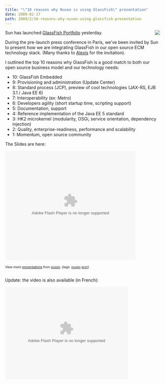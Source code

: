 ```yaml
---
title: "\"10 reasons why Nuxeo is using GlassFish\" presentation"
date: 2009-02-17
path: 2009/2/10-reasons-why-nuxeo-using-glassfish-presentation
---
```


<p><img src="/sections/blogs/fermigier/2009_02_11_10-reasons-why-nuxeo-using-glassfish-presentation/downloadFile/attachedFile_f0/photo-sun.jpg?" align="right">Sun has launched <a href="http://blogs.sun.com/theaquarium/entry/glassfish_portfolio_coverage">GlassFish Portfolio</a> yesterday.</p><p>
During the pre-launch press conference in Paris, we&#8217;ve been invited by Sun to present how we are integrating GlassFish in our open source ECM technology stack. (Many thanks to <a href="http://blogs.sun.com/alexismp/">Alexis</a> for the invitation).</p><p>
I outlined the top 10 reasons why GlassFish is a good match to both our open source business model and our technology needs:
</p><ul><li>10: GlassFish Embedded</li>
<li>9: Provisioning and administration (Update Center)</li>
<li>8: Standard process (JCP), preview of cool technologies (JAX-RS, EJB 3.1 / Java EE 6)</li>
<li>7: Interoperability (ex: Metro)</li>
<li>6: Developers agility (short startup time, scripting support)</li>
<li>5: Documentation, support</li>
<li>4: Reference implementation of the Java EE 5 standard</li>
<li>3: HK2 microkernel (modularity, OSGi, service orientation, dependency injection)</li>
<li>2: Quality, enterprise-readiness, performance and scalability</li>
<li>1: Momentum, open source community</li>
</ul><p>The Slides are here:</p><p><object style="margin:0px" width="425" height="355"><param name="movie" value="http://static.slideshare.net/swf/ssplayer2.swf?doc=gf3nuxeo-1234337421605167-2&amp;stripped_title=10-reasons-why-nuxeo-is-using-glassfish"><param name="allowFullScreen" value="true"><param name="allowScriptAccess" value="always"><embed src="http://static.slideshare.net/swf/ssplayer2.swf?doc=gf3nuxeo-1234337421605167-2&amp;stripped_title=10-reasons-why-nuxeo-is-using-glassfish" type="application/x-shockwave-flash" allowscriptaccess="always" allowfullscreen="true" width="425" height="355"></embed></object></p><div style="font-size:11px;font-family:tahoma,arial;height:26px;padding-top:2px;">View more <a style="text-decoration:underline;" href="http://www.slideshare.net/">presentations</a> from <a style="text-decoration:underline;" href="http://www.slideshare.net/nuxeo">nuxeo</a>. (tags: <a style="text-decoration:underline;" href="http://slideshare.net/tag/nuxeo">nuxeo</a> <a style="text-decoration:underline;" href="http://slideshare.net/tag/ecm">ecm</a>)</div><p>
Update: the video is also available (in French):
</p><p>

</p><p><object name="iLyROoafJ7JW" id="iLyROoafJ7JW" type="application/x-shockwave-flash" data="http://www.kewego.com/swf/p3/epix.swf" width="400" height="300">  <param name="flashVars" value="language_code=fr&amp;playerKey=4a7c270b163b&amp;skinKey=51fbf347dd66&amp;sig=iLyROoafJ7JW&amp;autostart=false"><param name="movie" value="http://www.kewego.com/swf/p3/epix.swf"><param name="allowFullScreen" value="true"><param name="allowscriptaccess" value="always"></object></p> 

